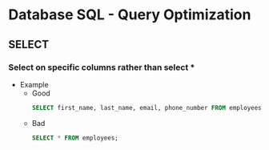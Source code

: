 # Database SQL - Query Optimization

## SELECT
### Select on specific columns rather than select *
- Example
   - Good
     ```sql
     SELECT first_name, last_name, email, phone_number FROM employees;
     ```
   - Bad
     ```sql
     SELECT * FROM employees;
     ```
